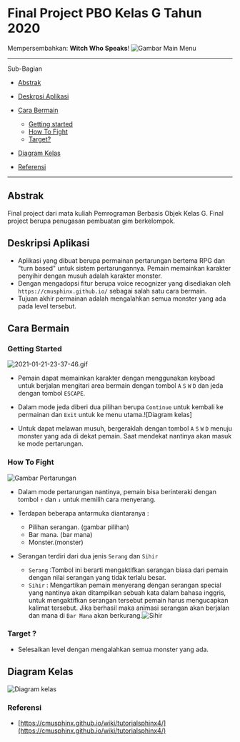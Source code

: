 # Final Project PBO Kelas G Tahun 2020

Mempersembahkan: **Witch Who Speaks**!
![Gambar Main Menu](https://cdn.discordapp.com/attachments/801843033846186034/801843334469124096/unknown.png "Main Menu")

----
Sub-Bagian

- [Abstrak](#abstrak)
- [Deskrpsi Aplikasi](#deskripsi-aplikasi)
- [Cara Bermain](#cara-bermain)
  
  - [Getting started](#getting-started)
  - [How To Fight](#how-to-fight)
  - [Target?](#target-?)

- [Diagram Kelas](#diagram-kelas)
- [Referensi](#referensi)

----

## Abstrak

Final project dari mata kuliah Pemrograman Berbasis Objek Kelas G. Final project berupa penugasan pembuatan gim berkelompok.

## Deskripsi Aplikasi

- Aplikasi yang dibuat berupa permainan pertarungan bertema RPG dan "turn based" untuk sistem pertarungannya. Pemain memainkan karakter penyihir dengan musuh adalah karakter monster.
- Dengan mengadopsi fitur berupa voice recognizer yang disediakan oleh `https://cmusphinx.github.io/` sebagai salah satu cara bermain.
- Tujuan akhir permainan adalah mengalahkan semua monster yang ada pada level tersebut.

## Cara Bermain

### Getting Started

<img src="https://s2.gifyu.com/images/2021-01-21-23-37-46.gif" alt="2021-01-21-23-37-46.gif" border="0" />

- Pemain dapat memainkan karakter dengan menggunakan keyboad untuk berjalan mengitari area bermain dengan tombol `A` `S` `W` `D` dan jeda dengan tombol `ESCAPE`.
- Dalam mode jeda diberi dua pilihan berupa `Continue` untuk kembali ke permainan dan `Exit` untuk ke menu utama.![Diagram kelas]

- Untuk dapat melawan musuh, bergeraklah dengan tombol `A` `S` `W` `D` menuju monster yang ada di dekat pemain. Saat mendekat nantinya akan masuk ke mode pertarungan.

### How To Fight

![Gambar Pertarungan](https://cdn.discordapp.com/attachments/801843033846186034/801854097598054410/unknown.png "Gambar Pertarungan")

- Dalam mode pertarungan nantinya, pemain bisa berinteraki dengan tombol `↑` dan `↓` untuk memilih cara menyerang.
- Terdapan beberapa antarmuka diantaranya :
  - Pilihan serangan. (gambar pilihan)
  - Bar mana. (bar mana)
  - Monster.(monster)

- Serangan terdiri dari dua jenis `Serang` dan `Sihir`
  - `Serang` :Tombol ini berarti mengaktifkan serangan biasa dari pemain dengan nilai serangan yang tidak terlalu besar.
  - `Sihir` : Mengartikan pemain menyerang dengan serangan special yang nantinya akan ditampilkan sebuah kata dalam bahasa inggris, untuk mengaktifkan serangan tersebut pemain harus mengucapkan kalimat tersebut. Jika berhasil maka animasi serangan akan berjalan dan mana di `Bar Mana` akan berkurang.![Sihir](https://cdn.discordapp.com/attachments/801843033846186034/801854264183226378/unknown.png "Sihir")

### Target ?

- Selesaikan level dengan mengalahkan semua monster yang ada.

## Diagram Kelas

![Diagram kelas](https://cdn.discordapp.com/attachments/794871248173662218/801803751328972800/WWSClass.png "Diagram Kelas di Game Witch Who Speaks")

### Referensi

- [https://cmusphinx.github.io/wiki/tutorialsphinx4/](https://cmusphinx.github.io/wiki/tutorialsphinx4/)
